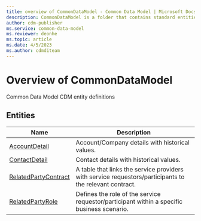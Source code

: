 ```yaml
---
title: overview of CommonDataModel - Common Data Model | Microsoft Docs
description: CommonDataModel is a folder that contains standard entities related to the Common Data Model.
author: cdm-publisher
ms.service: common-data-model
ms.reviewer: deonhe
ms.topic: article
ms.date: 4/5/2023
ms.author: cdmditeam
---
```


# Overview of CommonDataModel

Common Data Model CDM entity definitions  

## Entities

|Name|Description|
|---|---|
|[AccountDetail](AccountDetail.md)|Account/Company details with historical values.|
|[ContactDetail](ContactDetail.md)|Contact details with historical values.|
|[RelatedPartyContract](RelatedPartyContract.md)|A table that links the service providers with service requestors/participants to the relevant contract.|
|[RelatedPartyRole](RelatedPartyRole.md)|Defines the role of the service requestor/participant within a specific business scenario.|

